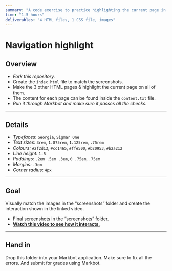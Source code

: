 ```yaml
---
summary: "A code exercise to practice highlighting the current page in website navigation."
time: "1.5 hours"
deliverables: "4 HTML files, 1 CSS file, images"
---
```


# Navigation highlight

## Overview

- *Fork this repository.*
- Create the `index.html` file to match the screenshots.
- Make the 3 other HTML pages & highlight the current page on all of them.
- The content for each page can be found inside the `content.txt` file.
- *Run it through Markbot and make sure it passes all the checks.*

---

## Details

- *Typefaces*: `Georgia`, `Sigmar One`
- *Text sizes*: `3rem`, `1.875rem`, `1.125rem`, `.75rem`
- *Colours:* `#2f2d13`, `#cc1465`, `#ffe500`, `#b20953`, `#b2a212`
- *Line height:* `1.5`
- *Paddings:* `.2em .5em .3em`, `0 .75em`, `.75em`
- *Margins:* `.3em`
- *Corner radius*: `4px`

---

## Goal

Visually match the images in the “screenshots” folder and create the interaction shown in the linked video.

- Final screenshots in the “screenshots” folder.
- [**Watch this video to see how it interacts.**](https://video-assets.learntheweb.courses/web-dev-1/navigation-highlight.mp4)

---

## Hand in

Drop this folder into your Markbot application. Make sure to fix all the errors. And submit for grades using Markbot.
